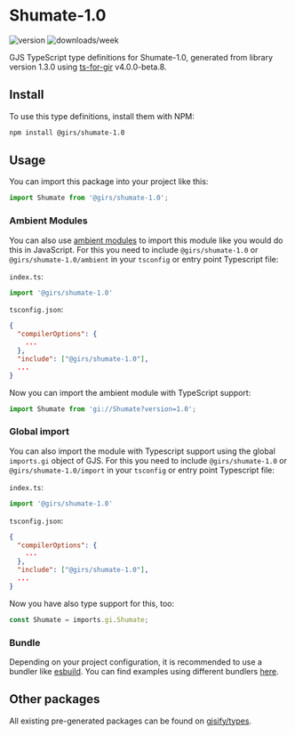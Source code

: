 
# Shumate-1.0

![version](https://img.shields.io/npm/v/@girs/shumate-1.0)
![downloads/week](https://img.shields.io/npm/dw/@girs/shumate-1.0)


GJS TypeScript type definitions for Shumate-1.0, generated from library version 1.3.0 using [ts-for-gir](https://github.com/gjsify/ts-for-gir) v4.0.0-beta.8.


## Install

To use this type definitions, install them with NPM:
```bash
npm install @girs/shumate-1.0
```

## Usage

You can import this package into your project like this:
```ts
import Shumate from '@girs/shumate-1.0';
```

### Ambient Modules

You can also use [ambient modules](https://github.com/gjsify/ts-for-gir/tree/main/packages/cli#ambient-modules) to import this module like you would do this in JavaScript.
For this you need to include `@girs/shumate-1.0` or `@girs/shumate-1.0/ambient` in your `tsconfig` or entry point Typescript file:

`index.ts`:
```ts
import '@girs/shumate-1.0'
```

`tsconfig.json`:
```json
{
  "compilerOptions": {
    ...
  },
  "include": ["@girs/shumate-1.0"],
  ...
}
```

Now you can import the ambient module with TypeScript support: 

```ts
import Shumate from 'gi://Shumate?version=1.0';
```

### Global import

You can also import the module with Typescript support using the global `imports.gi` object of GJS.
For this you need to include `@girs/shumate-1.0` or `@girs/shumate-1.0/import` in your `tsconfig` or entry point Typescript file:

`index.ts`:
```ts
import '@girs/shumate-1.0'
```

`tsconfig.json`:
```json
{
  "compilerOptions": {
    ...
  },
  "include": ["@girs/shumate-1.0"],
  ...
}
```

Now you have also type support for this, too:

```ts
const Shumate = imports.gi.Shumate;
```

### Bundle

Depending on your project configuration, it is recommended to use a bundler like [esbuild](https://esbuild.github.io/). You can find examples using different bundlers [here](https://github.com/gjsify/ts-for-gir/tree/main/examples).

## Other packages

All existing pre-generated packages can be found on [gjsify/types](https://github.com/gjsify/types).


